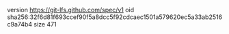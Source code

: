 version https://git-lfs.github.com/spec/v1
oid sha256:32f6d81f693ccef90f5a8dcc5f92cdcaec1501a579620ec5a33ab2516c9a74b4
size 471
